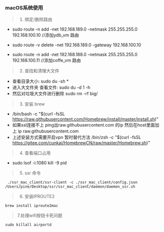 ### macOS系统使用
> 1. 绑定/删除路由

+ sudo route -n add -net 192.168.189.0 -netmask 255.255.255.0 192.168.100.10  //添加ydb_vm 路由
+ sudo route -v delete -net 192.168.189.0 -gateway 192.168.100.10

+ sudo route -n add -net 192.168.188.0 -netmask 255.255.255.0 192.168.100.11  //添加coffe_vm 路由

> 2. 查找和清理大文件
+ 查看目录大小: sudo du -sh *
+ 进入大文件夹  查看文件: sudo du -d 1 -h
+ 然后对垃圾大文件进行删除 sudo rm -rf  big/

> 3. 安装 brew
+ /bin/bash -c "$(curl -fsSL https://raw.githubusercontent.com/Homebrew/install/master/install.sh)"
+ 如果ssl连接不上 ping出raw.githubusercontent.com 的ip 然后在host里面加上 ip raw.githubusercontent.com
+ 上述安装方式需要开启vpn 暂时替代方法 /bin/zsh -c "$(curl -fsSL https://gitee.com/cunkai/HomebrewCN/raw/master/Homebrew.sh)"

> 4. 查看端口占用 
+ sudo lsof -i:1080   kill -9 pid

  
>5. ssr 命令
```
 ./ssr_mac_client/ssr-client -c ./ssr_mac_client/config.json 
/Users/pine/Desktop/ssr/ssr_mac_client/daemon/daemon_ssr.sh 
 ```

 > 6. 安装IPROUTE2 
 ```
 brew install iproute2mac
```
> 7.处理wifi按钮卡死问题
```
sudo killall airportd
```
